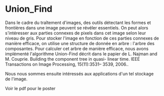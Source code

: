 # Union_Find

Dans le cadre du traîtement d'images, des outils détectant les formes et frontières dans une image peuvent se révéler essentiels. On peut alors s'intéresser aux parties connexes de pixels dans cet image selon leur niveau de gris. Pour stocker l'image en fonction de ces parties connexes de manière efficace, on utilise une structure de donnée en arbre : l'arbre des composantes. Pour calculer cet arbre de manière efficace, nous avons implémenté l'algorithme Union-Find décrit dans le papier de L. Najman and M. Couprie. Building the component tree in quasi-
linear time. IEEE Transactions on Image Processing, 15(11):3531–
3539, 2006..


Nous nous sommes ensuite intéressés aux applications d'un tel stockage de l'image.

Voir le pdf pour le poster 
